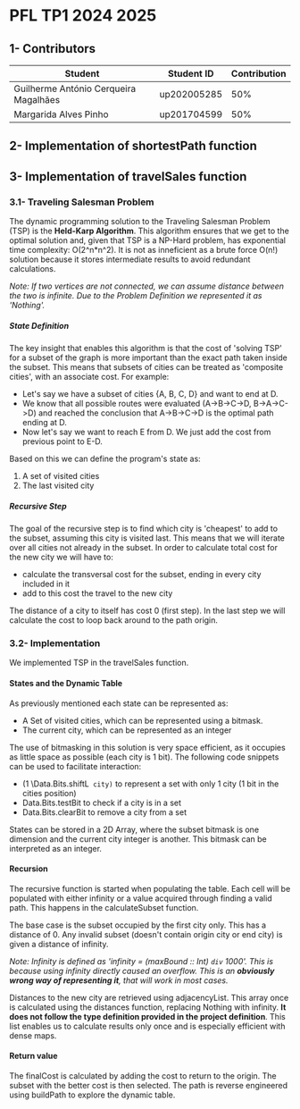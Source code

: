 # PFL TP1 2024 2025

## 1- Contributors
| Student | Student ID | Contribution |
| -- | -- | -- |
| Guilherme António Cerqueira Magalhães | up202005285 | 50% |
| Margarida Alves Pinho | up201704599 | 50% |

## 2- Implementation of shortestPath function

## 3- Implementation of travelSales function
### 3.1- Traveling Salesman Problem
The dynamic programming solution to the Traveling Salesman Problem (TSP) is the **Held-Karp Algorithm**. This algorithm ensures that we get to the optimal solution and, given that TSP is a NP-Hard problem, has exponential time complexity: O(2^n*n^2). It is not as inneficient as a brute force O(n!) solution because it stores intermediate results to avoid redundant calculations.

*Note: If two vertices are not connected, we can assume distance between the two is infinite. Due to the Problem Definition we represented it as 'Nothing'.*

##### State Definition
The key insight that enables this algorithm is that the cost of 'solving TSP' for a subset of the graph is more important than the exact path taken inside the subset. This means that subsets of cities can be treated as 'composite cities', with an associate cost. For example:
-  Let's say we have a subset of cities {A, B, C, D} and want to end at D.
-  We know that all possible routes were evaluated (A->B->C->D, B->A->C->D) and reached the conclusion that A->B->C->D is the optimal path ending at D.
-  Now let's say we want to reach E from D. We just add the cost from previous point to E-D. 

Based on this we can define the program's state as:
1. A set of visited cities
2. The last visited city

##### Recursive Step

The goal of the recursive step is to find which city is 'cheapest' to add to the subset, assuming this city is visited last. This means that we will iterate over all cities not already in the subset. In order to calculate total cost for the new city we will have to:
- calculate the transversal cost for the subset, ending in every city included in it
- add to this cost the travel to the new city
 
The distance of a city to itself has cost 0 (first step). In the last step we will calculate the cost to loop back around to the path origin.

### 3.2- Implementation
We implemented TSP in the travelSales function.

#### States and the Dynamic Table
As previously mentioned each state can be represented as:
- A Set of visited cities, which can be represented using a bitmask.
- The current city, which can be represented as an integer

The use of bitmasking in this solution is very space efficient, as it occupies as little space as possible (each city is 1 bit). The following code snippets can be used to facilitate interaction:
- (1 \Data.Bits.shiftL` city)` to represent a set with only 1 city (1 bit in the cities position)
- Data.Bits.testBit to check if a city is in a set
- Data.Bits.clearBit to remove a city from a set

States can be stored in a 2D Array, where the subset bitmask is one dimension and the current city integer is another. This bitmask can be interpreted as an integer.

#### Recursion
The recursive function is started when populating the table. Each cell will be populated with either infinity or a value acquired through finding a valid path. This happens in the calculateSubset function.

The base case is the subset occupied by the first city only. This has a distance of 0. Any invalid subset (doesn't contain origin city or end city) is given a distance of infinity.

*Note: Infinity is defined as 'infinity = (maxBound :: Int) `div` 1000'. This is because using infinity directly caused an overflow. This is an **obviously wrong way of representing it**, that will work in most cases.*

Distances to the new city are retrieved using adjacencyList. This array once is calculated using the distances function, replacing Nothing with infinity. **It does not follow the type definition provided in the project definition**. This list enables us to calculate results only once and is especially efficient with dense maps.

#### Return value
The finalCost is calculated by adding the cost to return to the origin. The subset with the better cost is then selected. The path is reverse engineered using buildPath to explore the dynamic table.